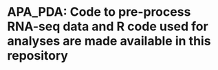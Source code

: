 # APA_PDA: Code to pre-process RNA-seq data and R code used for analyses are made available in this repository 
